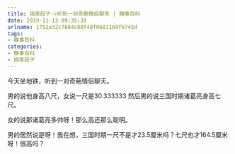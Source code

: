 ```yaml
---
title: 搞笑段子->听到一对奇葩情侣聊天 | 糗事百科
date: 2019-11-13 09:35:39
urlname: 1752a32c7684c88f48f0681169fb745d
tags: 
- 糗事百科
categories:
- 糗事百科
- 搞笑段子
---
```

今天坐地铁，听到一对奇葩情侣聊天。

男的说他身高八尺，女说一尺是30.333333 然后男的说三国时期诸葛亮身高七尺。

女的说那诸葛亮多帅呀！那么高还那么聪明。

男的居然说是呀！我在想，三国时期一尺不是才23.5厘米吗？七尺也才164.5厘米呀！很高吗？


